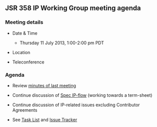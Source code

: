 ## JSR 358 IP Working Group meeting agenda

### Meeting details

*   Date & Time
    *   Thursday 11 July 2013, 1:00-2:00 pm PDT
*   Location

*   Teleconference

### Agenda

*   Review [minutes of last meeting](https://java.net/downloads/jsr358/Meeting%20Materials/JSR-358-IPWG-Minutes-July-11-2013.md)
*   Continue discussion of [Spec IP-flow](https://java.net/projects/jsr358/downloads/download/Meeting%20Materials/IP-flow-v2.pdf) (working towards a term-sheet)
*   Continue discussion of IP-related issues excluding Contributor Agreements

*   See [Task List](https://java.net/downloads/jsr358/Working%20Documents/JSR358-TaskList.md) and [Issue Tracker](http://java.net/jira/secure/IssueNavigator.jspa?mode=hide&requestId=11399)